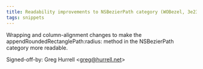 ```yaml
---
title: Readability improvements to NSBezierPath category (WOBezel, 3e23a51)
tags: snippets
---
```


Wrapping and column-alignment changes to make the appendRoundedRectanglePath:radius: method in the NSBezierPath category more readable.

Signed-off-by: Greg Hurrell &lt;greg@hurrell.net&gt;
